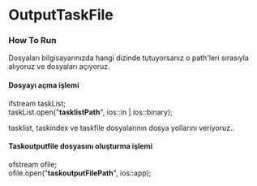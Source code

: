 # OutputTaskFile


### How To Run
Dosyaları bilgisayarınızda hangi dizinde tutuyorsanız o path'leri sırasıyla alıyoruz ve dosyaları açıyoruz.  <br/>

#### Dosyayı açma işlemi
ifstream taskList;<br/>
taskList.open("**tasklistPath**", ios::in | ios::binary); <br/>

tasklist, taskindex ve taskfile dosyalarının dosya yollarını veriyoruz..

#### Taskoutputfile dosyasını oluşturma işlemi
ofstream ofile;<br/>
ofile.open("**taskoutputFilePath**", ios::app);
